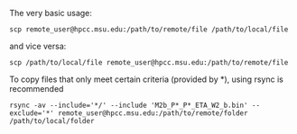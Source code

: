 The very basic usage:
```
scp remote_user@hpcc.msu.edu:/path/to/remote/file /path/to/local/file
```
and vice versa:
```
scp /path/to/local/file remote_user@hpcc.msu.edu:/path/to/remote/file
```
To copy files that only meet certain criteria (provided by \*), using rsync is recommended
```
rsync -av --include='*/' --include 'M2b_P*_P*_ETA_W2_b.bin' --exclude='*' remote_user@hpcc.msu.edu:/path/to/remote/folder /path/to/local/folder
```
